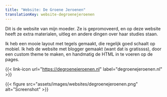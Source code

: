 ```yaml
---
title: "Website: De Groene Jeroenen"
translationKey: website-degroenejeroenen
---
```


Dit is de website van mijn moeder. Ze is gepromoveerd, en op deze website heeft ze extra materialen, uitleg en andere dingen over haar studies staan.

Ik heb een mooie layout met tegels gemaakt, die regelijk goed schaalt op mobiel. Ik heb de website met blogger gemaakt (want dat is gratissss), door een custom theme te maken, en handmatig de HTML in te voeren op de pages.

<span hidden>Post information</span> {{< link-icon url="https://degroenejeroenen.nl" label="degroenejeroenen.nl" >}}

{{< figure src="assets/images/websites/degroenejeroenen.png" alt="Screenshot" >}}
